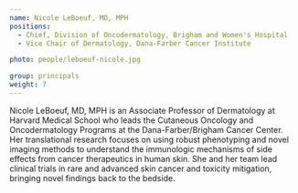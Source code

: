 ```yaml
---
name: Nicole LeBoeuf, MD, MPH
positions:
  - Chief, Division of Oncodermatology, Brigham and Women's Hospital
  - Vice Chair of Dermatology, Dana-Farber Cancer Institute

photo: people/leboeuf-nicole.jpg

group: principals
weight: 7
---
```


Nicole LeBoeuf, MD, MPH is an Associate Professor of Dermatology at Harvard Medical School who leads the Cutaneous Oncology and Oncodermatology Programs at the Dana-Farber/Brigham Cancer Center. Her translational research focuses on using robust phenotyping and novel imaging methods to understand the immunologic mechanisms of side effects from cancer therapeutics in human skin.  She and her team lead clinical trials in rare and advanced skin cancer and toxicity mitigation, bringing novel findings back to the bedside.
